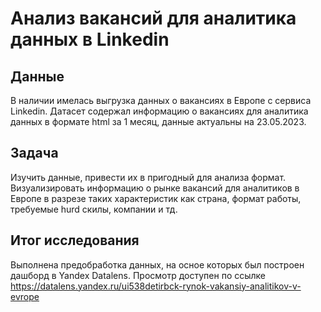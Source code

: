 # Анализ вакансий для аналитика данных в Linkedin

## Данные
В наличии имелась выгрузка данных о вакансиях в Европе с сервиса Linkedin.
Датасет содержал информацию о вакансиях для аналитика данных в формате html за 1 месяц, данные актуальны на 23.05.2023.

## Задача
Изучить данные, привести их в пригодный для анализа формат. Визуализировать информацию о рынке вакансий для аналитиков в Европе в разрезе таких характеристик как страна, формат работы, требуемые hurd скилы, компании и тд.

## Итог исследования
Выполнена предобработка данных, на осное которых был построен дашборд в Yandex Datalens. 
Просмотр доступен по ссылке https://datalens.yandex.ru/ui538detirbck-rynok-vakansiy-analitikov-v-evrope 
